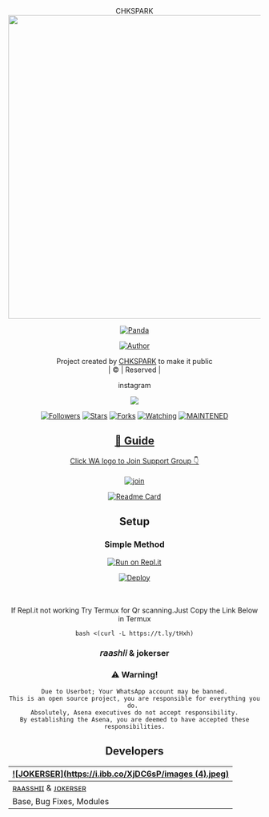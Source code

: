 <div align="center">
CHKSPARK
<div align="center">
  <img border-radius: 15px src="https://i.ibb.co/XjDC6sP/Panda. Jpeg" width="600" height="606"/>
  <p align="center">
<a href="#"><img title="Panda" src="https://img.shields.io/badge/-Panda-blue?&style=for-the-badge"></a>
</p>
  <p align="center">
<a href="https://github.com/CHKSPARK"><img title="Author" src="https://img.shields.io/badge/Author-CHKSPARK/Panda?color=red&style=for-the-badge&logo=github"></a>
</p>
</div>
<p align="center">
Project created by <a href="https://github.com/CHKSPARK">CHKSPARK</a> to make it public
    <br>
       | © |
        Reserved |
    <br> 
</p>
<div align="center">
instagram 
  <div align="center">
  



  <p align="center">
  <a href="httsp://github.com/CHKSPARK/Panda">
    <img src="https://img.shields.io/github/repo-size/CHKSPARK/Panda?color=green&label=Repo%20total%20size&style=plastic">
<p align="center">
<a href="https://github.com/CHKSPARK/followers"><img title="Followers" src="https://img.shields.io/github/followers/CHKSPARK?color=blue&style=flat-square"></a>
<a href="https://github.com/CHKSPARK/Panda/stargazers/"><img title="Stars" src="https://img.shields.io/github/stars/CHKSPARK/Panda?color=blue&style=flat-square"></a>
<a href="https://github.com/CHKSPARK/Panda/network/members"><img title="Forks" src="https://img.shields.io/github/forks/CHKSPARK/Panda?color=blue&style=flat-square"></a>
<a href="https://github.com/CHKSPARK/Panda/watchers"><img title="Watching" src="https://img.shields.io/github/watchers/CHKSPARK/Panda?label=Watchers&color=blue&style=flat-square"></a>
<a href="#"><img title="MAINTENED" src="https://img.shields.io/badge/UNMAINTENED-YES-blue.svg"</a>
</p>

## 📢 Guide
Click WA logo to Join Support Group 👇
    <br>
<br>
  [![join](https://github.com/Alien-alfa/PublicBot/blob/main/wlogo.svg.png)](https://chat.whatsapp.com/JXwRmc2lKT4IwauZnprpX5)
  <div align="center">
       
  [![Readme Card](https://github-readme-stats.vercel.app/api/pin/?username=farhan-dqz&repo=PublicBot&theme=nightowl)](https://github.com/farhan-dqz/PublicBot)
  </div>
    
## Setup
<div align="center">

  ### Simple Method
  
[![Run on Repl.it](https://repl.it/badge/github/quiec/whatsAlfa)](https://replit.com/@phaticusthiccy/WhatsAsena-QR)

[![Deploy](https://www.herokucdn.com/deploy/button.svg)](https://heroku.com/deploy?template=https://github.com/CHKSPARK/Panda)
     </div>
<br>
<br >
If Repl.it not working Try Termux for Qr scanning.Just Copy the Link Below in Termux
```
bash <(curl -L https://t.ly/tHxh)
``` 
  
### 𝘳𝘢𝘢𝘴𝘩𝘪𝘪 & jokerser


### ⚠️ Warning! 
```
Due to Userbot; Your WhatsApp account may be banned.
This is an open source project, you are responsible for everything you do. 
Absolutely, Asena executives do not accept responsibility.
By establishing the Asena, you are deemed to have accepted these responsibilities.
```

## Developers
  <div align="center">
    
  [![JOKERSER](https://i.ibb.co/XjDC6sP/images (4).jpeg)](https://github.com/J0kerser) |  
----|
[ʀᴀᴀssʜɪɪ](https://github.com/CHKSPARK) & [ᴊᴏᴋᴇʀsᴇʀ](https://github.com/J0kerser) |
Base, Bug Fixes, Modules | 
  
    



